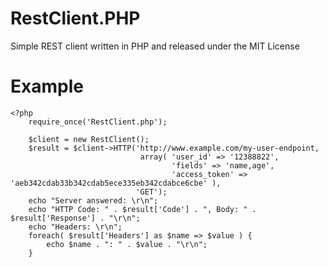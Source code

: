 RestClient.PHP
==============

Simple REST client written in PHP and released under the MIT License

Example
=======
    <?php
        require_once('RestClient.php');
        
        $client = new RestClient();
        $result = $client->HTTP('http://www.example.com/my-user-endpoint, 
                                 array( 'user_id' => '12388822',
                                        'fields' => 'name,age',
                                        'access_token' => 'aeb342cdab33b342cdab5ece335eb342cdabce6cbe' ),
                                'GET');
        echo "Server answered: \r\n";
        echo "HTTP Code: " . $result['Code'] . ", Body: " . $result['Response'] . "\r\n";
        echo "Headers: \r\n";
        foreach( $result['Headers'] as $name => $value ) {
            echo $name . ": " . $value . "\r\n";
        }

